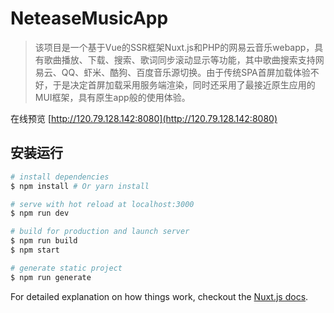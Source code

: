# NeteaseMusicApp

> 该项目是一个基于Vue的SSR框架Nuxt.js和PHP的网易云音乐webapp，具有歌曲播放、下载、搜索、歌词同步滚动显示等功能，其中歌曲搜索支持网易云、QQ、虾米、酷狗、百度音乐源切换。由于传统SPA首屏加载体验不好，于是决定首屏加载采用服务端渲染，同时还采用了最接近原生应用的MUI框架，具有原生app般的使用体验。

在线预览 [http://120.79.128.142:8080](http://120.79.128.142:8080)

## 安装运行

``` bash
# install dependencies
$ npm install # Or yarn install

# serve with hot reload at localhost:3000
$ npm run dev

# build for production and launch server
$ npm run build
$ npm start

# generate static project
$ npm run generate
```

For detailed explanation on how things work, checkout the [Nuxt.js docs](https://github.com/nuxt/nuxt.js).
